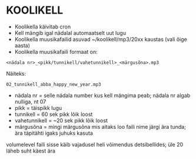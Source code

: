 # KOOLIKELL

* Koolikella käivitab cron
* Kell mängib igal nädalal automaatselt uut lugu 
* Koolikella muusikafailid asuvad ~/koolikell/mp3/20xx kaustas (vali õige aasta)
* Koolikella muusikafaili formaat on: 
```
<nädala nr>_<pikk/tunnikell/vahetunnikell>_<märgusõna>.mp3
```

Näiteks:
```
02_tunnikell_abba_happy_new_year.mp3
```

* nädala nr = selle nädala number kus kell mängima peab; nädala nr algab nulliga, nt 07
* pikk = täispikk lugu
* tunnikell = 60 sek pikk lõik loost
* vahetunnikell = ~20 sek pikk lõik loost
* märgusõna = mingi märgusõna mis aitaks loo faili nime järgi ära tunda; ära täpitähti igaks juhuks kasuta

volumelevel faili sisse käib vajadusel heli võimendus detsibellides; üle 20 läheb suht käest ära

